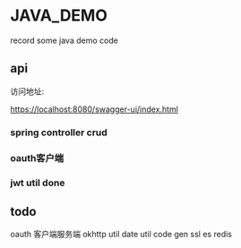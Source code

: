 # JAVA_DEMO
record some java demo code

## api
访问地址: 

[https://localhost:8080/swagger-ui/index.html]()

[](https://localhost:8080/v3/api-docs)

### spring controller crud
### oauth客户端
### jwt util done

## todo
oauth 客户端服务端
okhttp util
date util
code gen
ssl
es
redis


